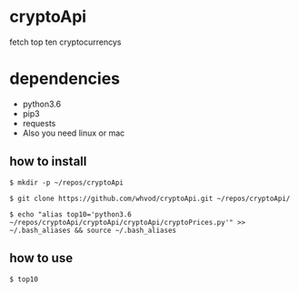 # cryptoApi
fetch top ten cryptocurrencys
# dependencies
* python3.6
* pip3
* requests
* Also you need linux or mac

## how to install
```
$ mkdir -p ~/repos/cryptoApi
```
```
$ git clone https://github.com/whvod/cryptoApi.git ~/repos/cryptoApi/
``` 

```
$ echo "alias top10='python3.6 ~/repos/cryptoApi/cryptoApi/cryptoApi/cryptoPrices.py'" >> ~/.bash_aliases && source ~/.bash_aliases
```
## how to use
```
$ top10
```
